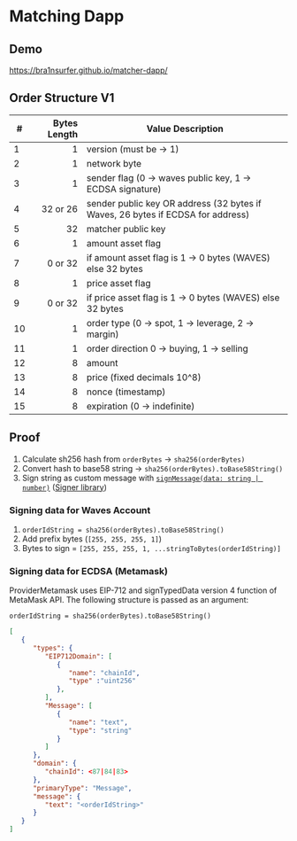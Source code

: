 # Matching Dapp

## Demo

<https://bra1nsurfer.github.io/matcher-dapp/>

## Order Structure V1

| #  | Bytes Length | Value Description                                                               |
|----|-------------:|---------------------------------------------------------------------------------|
| 1  |            1 | version (must be -> 1)                                                          |
| 2  |            1 | network byte                                                                    |
| 3  |            1 | sender flag (0 -> waves public key, 1 -> ECDSA signature)                       |
| 4  |     32 or 26 | sender public key OR address (32 bytes if Waves, 26 bytes if ECDSA for address) |
| 5  |           32 | matcher public key                                                              |
| 6  |            1 | amount asset flag                                                               |
| 7  |      0 or 32 | if amount asset flag is 1 -> 0 bytes (WAVES) else 32 bytes                      |
| 8  |            1 | price asset flag                                                                |
| 9  |      0 or 32 | if price asset flag is 1 -> 0 bytes (WAVES) else 32 bytes                       |
| 10 |            1 | order type (0 -> spot, 1 -> leverage, 2 -> margin)                              |
| 11 |            1 | order direction 0 -> buying, 1 -> selling                                       |
| 12 |            8 | amount                                                                          |
| 13 |            8 | price (fixed decimals 10^8)                                                     |
| 14 |            8 | nonce (timestamp)                                                               |
| 15 |            8 | expiration (0 -> indefinite)                                                    |

## Proof

1. Calculate sh256 hash from `orderBytes` -> `sha256(orderBytes)`
1. Convert hash to base58 string -> `sha256(orderBytes).toBase58String()`
1. Sign string as custom message with [`signMessage(data: string | number)`](https://docs.waves.tech/en/building-apps/waves-api-and-sdk/client-libraries/signer#signmessage) ([Signer library](https://github.com/wavesplatform/signer))

### Signing data for Waves Account

1. `orderIdString = sha256(orderBytes).toBase58String()`
1. Add prefix bytes (`[255, 255, 255, 1]`)
1. Bytes to sign = `[255, 255, 255, 1, ...stringToBytes(orderIdString)]`

### Signing data for ECDSA (Metamask)

ProviderMetamask uses EIP-712 and signTypedData version 4 function of MetaMask API. The following structure is passed as an argument:

`orderIdString = sha256(orderBytes).toBase58String()`

```json
[
   {
      "types": {
         "EIP712Domain": [
            {
               "name": "chainId",
               "type" :"uint256"
            },
         ],
         "Message": [
            {
               "name": "text",
               "type": "string"
            }
         ]
      },
      "domain": {
         "chainId": <87|84|83>
      },
      "primaryType": "Message",
      "message": {
         "text": "<orderIdString>"
      }
   }
]
```
